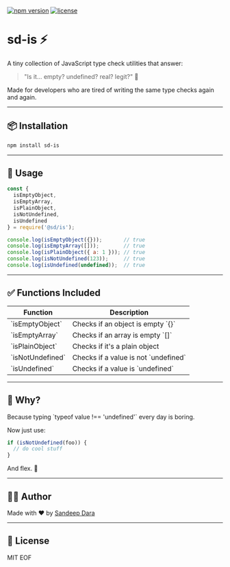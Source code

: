 [![npm version](https://img.shields.io/npm/v/sd-is)](https://www.npmjs.com/package/sd-is)
[![license](https://img.shields.io/npm/l/sd-is)](https://github.com/sandeepdara-sd/sd-is/blob/main/LICENSE)

# sd-is ⚡

A tiny collection of JavaScript type check utilities that answer:  
> "Is it... empty? undefined? real? legit?" 🤔

Made for developers who are tired of writing the same type checks again and again.

---

## 📦 Installation

```bash
npm install sd-is
```

---

## 🧪 Usage

```js
const {
  isEmptyObject,
  isEmptyArray,
  isPlainObject,
  isNotUndefined,
  isUndefined
} = require('@sd/is');

console.log(isEmptyObject({}));       // true
console.log(isEmptyArray([]));        // true
console.log(isPlainObject({ a: 1 })); // true
console.log(isNotUndefined(123));     // true
console.log(isUndefined(undefined));  // true
```

---

## ✅ Functions Included

| Function         | Description                          |
|------------------|--------------------------------------|
| \`isEmptyObject\`  | Checks if an object is empty \`{}\`    |
| \`isEmptyArray\`   | Checks if an array is empty \`[]\`     |
| \`isPlainObject\`  | Checks if it's a plain object        |
| \`isNotUndefined\` | Checks if a value is not \`undefined\` |
| \`isUndefined\`    | Checks if a value is \`undefined\`     |

---

## 🤔 Why?

Because typing \`typeof value !== 'undefined'\` every day is boring.

Now just use:

```js
if (isNotUndefined(foo)) {
  // do cool stuff
}
```

And flex. 💪

---

## 🧑‍💻 Author

Made with ❤️ by [Sandeep Dara](https://github.com/sandeepdara-sd)

---

## 📜 License

MIT
EOF
